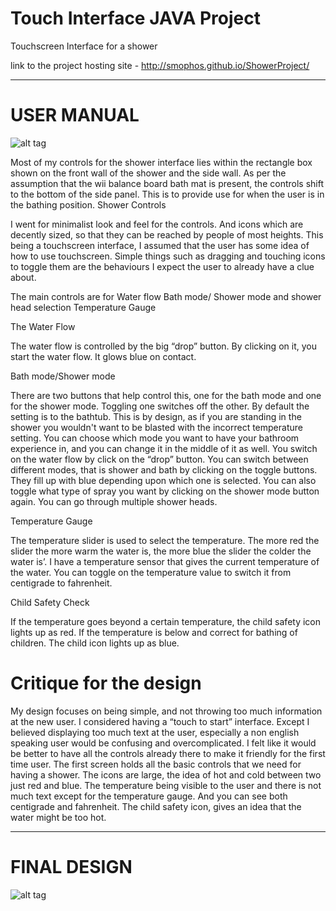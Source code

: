 # Touch Interface JAVA Project

Touchscreen Interface for a shower

link to the project hosting site  -
http://smophos.github.io/ShowerProject/


---------------------------------------------------------------------------------------------------------------------
# USER MANUAL

![alt tag](http://i.imgur.com/g5gCcbH.png)

Most of my controls for the shower interface lies within the rectangle box shown on the front wall of the shower and the side wall.
As per the assumption that the wii balance board bath mat is present, the controls shift to the bottom of the side panel. This is to provide use for when the user is in the bathing position.
Shower Controls

I went for minimalist look and feel for the controls. And icons which are decently sized, so that they can be reached by people of most heights.
This being a touchscreen interface, I assumed that the user has some idea of how to use touchscreen. Simple things such as dragging and touching icons to toggle them are the behaviours I expect the user to already have a clue about.

The main controls are for
Water flow
Bath mode/ Shower mode and shower head selection
Temperature Gauge

The Water Flow

The water flow is controlled by the big “drop” button. By clicking on it, you start the water flow. It glows blue on contact.

Bath mode/Shower mode

There are two buttons that help control this, one for the bath mode and one for the shower mode. Toggling one switches off the other. By default the setting is to the bathtub. This is by design, as if you are standing in the shower you wouldn't want to be blasted with the incorrect temperature setting.
You can choose which mode you want to have your bathroom experience in, and you can change it in the middle of it as well. You switch on the water flow by click on the “drop” button. You can switch between different modes, that is shower and bath by clicking on the toggle buttons. They fill up with blue depending upon which one is selected.
You can also toggle what type of spray you want by clicking on the shower mode button again. You can go through multiple shower heads.
 
Temperature Gauge

The temperature slider is used to select the temperature. The more red the slider the more warm the water is, the more blue the slider the colder the water is’. I have a temperature sensor that gives the current temperature of the water. You can toggle on the temperature value to switch it from centigrade to fahrenheit.

Child Safety Check

If the temperature goes beyond a certain temperature, the child safety icon lights up as red. If the temperature is below and correct for bathing of children. The child icon lights up as blue.  

# Critique for the design

My design focuses on being simple, and not throwing too much information at the new user. I considered having a “touch to start” interface. Except I believed displaying too much text at the user, especially a non english speaking user would be confusing and overcomplicated.
I felt like it would be better to have all the controls already there to make it friendly for the first time user. The first screen holds all the basic controls that we need for having a shower. The icons are large, the idea of hot and cold between two just red and blue.
The temperature being visible to the user and there is not much text except for the temperature gauge. And you can see both centigrade and fahrenheit. The child safety icon, gives an idea that the water might be too hot.

---------------------------------------------------------------------------------------------------------------------
# FINAL DESIGN
![alt tag](http://i.imgur.com/2muNH26.png)
